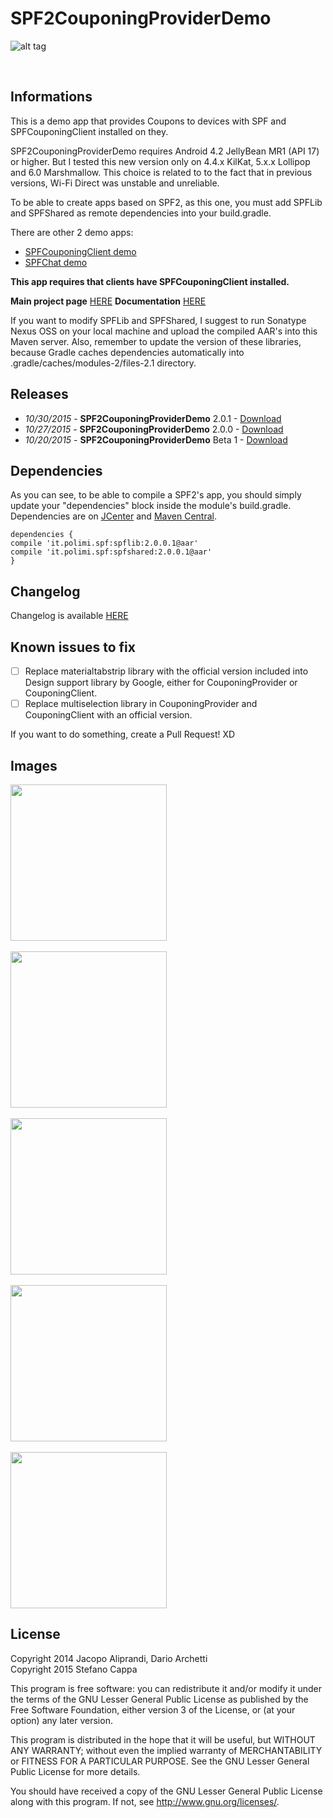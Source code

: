 # SPF2CouponingProviderDemo

![alt tag](https://raw.githubusercontent.com/deib-polimi/SPF2CouponingProviderDemo/master/repo_images/SPF2couponingprovider_header.png)

<br>

## Informations

This is a demo app that provides Coupons to devices with SPF and SPFCouponingClient installed on they.

SPF2CouponingProviderDemo requires Android 4.2 JellyBean MR1 (API 17) or higher. But I tested this new version only on 4.4.x KilKat, 5.x.x Lollipop and 6.0 Marshmallow. 
This choice is related to to the fact that in previous versions, Wi-Fi Direct was unstable and unreliable.

To be able to create apps based on SPF2, as this one, you must add SPFLib and SPFShared as remote dependencies into your build.gradle.

There are other 2 demo apps: 
- [SPFCouponingClient demo](https://github.com/deib-polimi/SPF2CouponingClientDemo)
- [SPFChat demo](https://github.com/deib-polimi/SPF2ChatDemo)

**This app requires that clients have SPFCouponingClient installed.**

**Main project page** [HERE](https://github.com/deib-polimi/SPF2)
**Documentation** [HERE](https://github.com/deib-polimi/SPF2_Documentation)

If you want to modify SPFLib and SPFShared, I suggest to run Sonatype Nexus OSS on your local machine 
and upload the compiled AAR's into this Maven server. Also, remember to update the version of these libraries, 
because Gradle caches dependencies automatically into .gradle/caches/modules-2/files-2.1 directory.


## Releases

- *10/30/2015* - **SPF2CouponingProviderDemo** 2.0.1 - [Download](https://github.com/deib-polimi/SPF2CouponingProviderDemo/releases/tag/v.2.0.1)
- *10/27/2015* - **SPF2CouponingProviderDemo** 2.0.0 - [Download](https://github.com/deib-polimi/SPF2CouponingProviderDemo/releases/tag/v.2.0.0)
- *10/20/2015* - **SPF2CouponingProviderDemo** Beta 1 - [Download](https://github.com/deib-polimi/SPF2CouponingProviderDemo/releases/tag/v.beta1)


## Dependencies

As you can see, to be able to compile a SPF2's app, you should simply 
update your "dependencies" block inside the module's build.gradle.
Dependencies are on [JCenter](http://jcenter.bintray.com/it/polimi/spf/) and [Maven Central](http://search.maven.org/#search%7Cga%7C1%7Cit.polimi). 

```
dependencies {
compile 'it.polimi.spf:spflib:2.0.0.1@aar'
compile 'it.polimi.spf:spfshared:2.0.0.1@aar'
}
```


## Changelog

Changelog is available [HERE](https://raw.githubusercontent.com/deib-polimi/SPF2CouponingProviderDemo/master/CHANGELOG.md)


## Known issues to fix

- [ ] Replace materialtabstrip library with the official version included into Design support library by Google, either for CouponingProvider or CouponingClient.
- [ ] Replace multiselection library in CouponingProvider and CouponingClient with an official version.

If you want to do something, create a Pull Request! XD


## Images

<img align="center" src="https://raw.githubusercontent.com/deib-polimi/SPF2CouponingProviderDemo/master/repo_images/1.png" width="250"> <br /> <br />
<img align="center" src="https://raw.githubusercontent.com/deib-polimi/SPF2CouponingProviderDemo/master/repo_images/2.png" width="250"> <br /> <br />
<img align="center" src="https://raw.githubusercontent.com/deib-polimi/SPF2CouponingProviderDemo/master/repo_images/3.png" width="250"> <br /> <br />
<img align="center" src="https://raw.githubusercontent.com/deib-polimi/SPF2CouponingProviderDemo/master/repo_images/4.png" width="250"> <br /> <br />
<img align="center" src="https://raw.githubusercontent.com/deib-polimi/SPF2CouponingProviderDemo/master/repo_images/5.png" width="250">


## License
Copyright 2014 Jacopo Aliprandi, Dario Archetti<br>
Copyright 2015 Stefano Cappa

This program is free software: you can redistribute it and/or modify
it under the terms of the GNU Lesser General Public License as published by
the Free Software Foundation, either version 3 of the License, or
(at your option) any later version.

This program is distributed in the hope that it will be useful,
but WITHOUT ANY WARRANTY; without even the implied warranty of
MERCHANTABILITY or FITNESS FOR A PARTICULAR PURPOSE.  See the
GNU Lesser General Public License for more details.

You should have received a copy of the GNU Lesser General Public License
along with this program.  If not, see <http://www.gnu.org/licenses/>.
